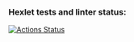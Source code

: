 ### Hexlet tests and linter status:
[![Actions Status](https://github.com/Oksana-FF/frontend-project-46/workflows/hexlet-check/badge.svg)](https://github.com/Oksana-FF/frontend-project-46/actions)